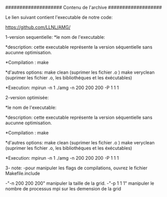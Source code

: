 #################### Contenu de l'archive ###################

Le lien suivant contient l'executable de notre code:

https://github.com/LLNL/AMG/

1-version sequentielle:
  *le nom de l'executable:
  
  *description: cette executable représente la version séquentielle sans aucunne optimisation.
  
  *Compilation  :       make
  
  *d'autres options:    make clean     (suprimer les fichier .o ) 
                        make veryclean (suprimer les fichier .o, les bibliothéques et les éxécutables)
  
  *Execution: mpirun -n 1 ./amg -n 200 200 200 -P 1 1 1
  
  
  

2-version optimisée:

  *le nom de l'executable: 
 
  *description: cette executable représente la version séquentielle sans aucunne optimisation.
  
  *Compilation  :       make
  
  *d'autres options:    make clean     (suprimer les fichier .o ) 
                        make veryclean (suprimer les fichier .o, les bibliothéques et les éxécutables)
  
  
  *Execution: mpirun -n 1 ./amg -n 200 200 200 -P 1 1 1
 
 
 
 3- note:
 -pour manipuler les flags de compilations, ouvrez le fichier Makefile.include 
 
 -"-n 200 200 200" manipuler la taille de la grid.
 -"-p 1 1 1" manipuler le nombre de processus mpi sur les demension de la grid
  
